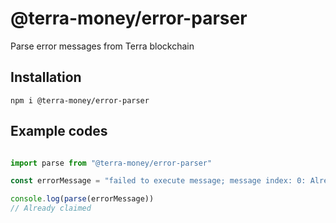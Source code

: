 # @terra-money/error-parser
Parse error messages from Terra blockchain

## Installation

```
npm i @terra-money/error-parser
```

## Example codes
```typescript

import parse from "@terra-money/error-parser"

const errorMessage = "failed to execute message; message index: 0: Already claimed: execute wasm contract failed"

console.log(parse(errorMessage))
// Already claimed

```
